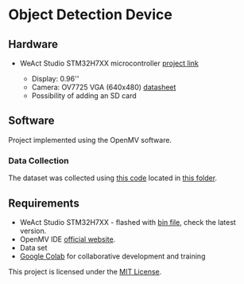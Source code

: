 <h1>Object Detection Device</h1>

<h2>Hardware</h2>
<ul>
  <li>WeAct Studio STM32H7XX microcontroller <a href="https://github.com/WeActStudio/MiniSTM32H7xx/tree/master">project link</a></li>
  <ul>
    <li>Display: 0.96''</li>
    <li>Camera: OV7725 VGA (640x480) <a href="https://cdn.sparkfun.com/datasheets/Sensors/LightImaging/OV7725.pdf">datasheet</a></li>
    <li>Possibility of adding an SD card</li>
  </ul>
</ul>

<h2>Software</h2>
<p>Project implemented using the OpenMV software.</p>

<h3>Data Collection</h3>
<p>The dataset was collected using <a href="Capture.py">this code</a> located in <a href="/DataSet/">this folder</a>.</p>

<h2>Requirements</h2>
<ul>
  <li>WeAct Studio STM32H7XX - flashed with <a href="https://github.com/WeActStudio/MiniSTM32H7xx/tree/master/SDK/openmv/Firmwares/V4.4.1/Internal%20Flash">bin file</a>, check the latest version.</li>
  <li>OpenMV IDE <a href="https://openmv.io/">official website</a>.</li>
  <li>Data set</li>
  <li><a href="https://colab.research.google.com/drive/1fcfrasDF4Yx31ZPcaa_6U8qPdXJAfjwx">Google Colab</a> for collaborative development and training</li>
</ul>

<p>This project is licensed under the <a href="LICENSE">MIT License</a>.</p>
